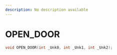 ```yaml
---
description: No description available 
---
```


# OPEN_DOOR

```cpp
void OPEN_DOOR(int _Unk0, int _Unk1, int _Unk2);
```